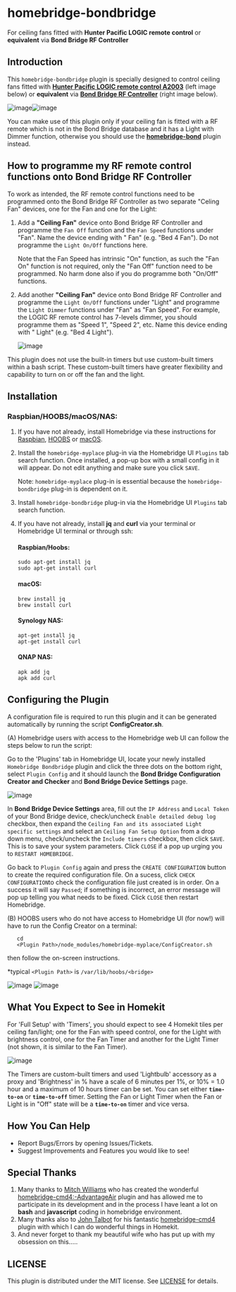 # homebridge-bondbridge
For ceiling fans fitted with **Hunter Pacific LOGIC remote control** or **equivalent** via **Bond Bridge RF Controller**

## Introduction

This `homebridge-bondbridge` plugin is specially designed to control ceiling fans fitted with **[Hunter Pacific LOGIC remote control A2003](https://www.hunterpacificinternational.com/remotes)** (left image below) or **equivalent** via **[Bond Bridge RF Controller](https://bondhome.io/product/bond-bridge/)** (right image below).

![image](https://user-images.githubusercontent.com/96530237/224465046-3ee8211e-c92c-4c8f-9119-77256fd9e0e9.png)![image](https://user-images.githubusercontent.com/96530237/226806633-a846876d-af1b-4b49-8417-a9cc919da790.png)

You can make use of this plugin only if your ceiling fan is fitted with a RF remote which is not in the Bond Bridge database and it has a Light with Dimmer function, otherwise you should use the **[homebridge-bond](https://github.com/aarons22/homebridge-bond)** plugin instead.

## How to programme my RF remote control functions onto Bond Bridge RF Controller
To work as intended, the RF remote control functions need to be programmed onto the Bond Bridge RF Controller as two separate "Celing Fan" devices, one for the Fan and one for the Light:
1. Add a **"Ceiling Fan"** device onto Bond Bridge RF Controller and programme the `Fan Off` function and the `Fan Speed` functions under "Fan". Name the device ending with " Fan" (e.g. "Bed 4 Fan"). Do not programme the `Light On/Off` functions here.  

     Note that the Fan Speed has intrinsic "On" function, as such the "Fan On" function is not required, only the "Fan Off" function need to be programmed.  No harm done also if you do programme both "On/Off" functions.

2. Add another **"Ceiling Fan"** device onto Bond Bridge RF Controller and programme the `Light On/Off` functions under "Light" and programme the `Light Dimmer` functions under "Fan" as "Fan Speed". For example, the LOGIC RF remote control has 7-levels dimmer, you should programme them as "Speed 1", "Speed 2", etc.  Name this device ending with " Light" (e.g. "Bed 4 Light").


     ![image](https://user-images.githubusercontent.com/96530237/226813380-1a867f56-61a5-42b8-ad10-5deeb7ac44f5.png)


This plugin does not use the built-in timers but use custom-built timers within a bash script. These custom-built timers have greater flexibility and capability to turn on or off the fan and the light. 

## Installation
### Raspbian/HOOBS/macOS/NAS:
1. If you have not already, install Homebridge via these instructions for [Raspbian](https://github.com/homebridge/homebridge/wiki/Install-Homebridge-on-Raspbian), [HOOBS](https://support.hoobs.org/docs) or [macOS](https://github.com/homebridge/homebridge/wiki/Install-Homebridge-on-macOS).
2. Install the `homebridge-myplace` plug-in via the Homebridge UI `Plugins` tab search function. Once installed, a pop-up box with a small config in it will appear. Do not edit anything and make sure you click `SAVE`.
     
     Note: `homebridge-myplace` plug-in is essential because the `homebridge-bondbridge` plug-in is dependent on it.
3. Install `homebridge-bondbridge` plug-in via the Homebridge UI `Plugins` tab search function.
4. If you have not already, install  <B>jq</B> and <B>curl</B> via your terminal or Homebridge UI terminal or through ssh: 


     #### Raspbian/Hoobs:
     ```shell
     sudo apt-get install jq
     sudo apt-get install curl
     ```
     #### macOS:
     ```shell
     brew install jq
     brew install curl
     ```
     #### Synology NAS:

     ```shell
     apt-get install jq
     apt-get install curl
     ```
     #### QNAP NAS:

     ```shell
     apk add jq
     apk add curl
     ```

## Configuring the Plugin
A configuration file is required to run this plugin and it can be generated automatically by running the script **ConfigCreator.sh**.

(A) Homebridge users with access to the Homebridge web UI can follow the steps below to run the script:

Go to the 'Plugins' tab in Homebridge UI, locate your newly installed `Homebridge Bondbridge` plugin and click the three dots on the bottom right, select `Plugin Config` and it should launch the <B>Bond Bridge Configuration Creator and Checker</B> and <B>Bond Bridge Device Settings</B> page.

![image](https://github.com/uswong/homebridge-bondbridge/assets/96530237/625bd9c3-2dac-4a40-8882-b3c3aa1fec8c)

In <B>Bond Bridge Device Settings</B> area, fill out the `IP Address` and `Local Token` of your Bond Bridge device, check/uncheck `Enable detailed debug log` checkbox, then expand the `Ceiling Fan and its associated Light specific settings` and select an `Ceiling Fan Setup Option` from a drop down menu, check/uncheck the `Include timers` checkbox, then click `SAVE`. This is to save your system parameters. Click `CLOSE` if a pop up urging you to `RESTART HOMEBRIDGE`.
   
   Go back to `Plugin Config` again and press the `CREATE CONFIGURATION` button to create the required configuration file.  On a sucess, click `CHECK CONFIGURATION`to check the configuration file just created is in order. On a success it will say `Passed`; if something is incorrect, an error message will pop up telling you what needs to be fixed. Click `CLOSE` then restart Homebridge.

(B) HOOBS users who do not have access to Homebridge UI (for now!) will have to run the Config Creator on a terminal:
```shell
   cd
   <Plugin Path>/node_modules/homebridge-myplace/ConfigCreator.sh
```
  then follow the on-screen instructions.
  
  *typical `<Plugin Path>` is `/var/lib/hoobs/<bridge>` 

![image](https://github.com/uswong/homebridge-bondbridge/assets/96530237/3005ca90-06d9-482c-9279-83dec6272ccd)
![image](https://github.com/uswong/homebridge-bondbridge/assets/96530237/e347572f-bbd4-459d-9dc1-46264ef07af4)
 
 ## What You Expect to See in Homekit
For 'Full Setup' with 'Timers', you should expect to see 4 Homekit tiles per ceiling fan/light; one for the Fan with speed control, one for the Light with brightness control, one for the Fan Timer and another for the Light Timer (not shown, it is similar to the Fan Timer). 

![image](https://user-images.githubusercontent.com/96530237/227201500-5e0111cd-1a05-4d0c-82ea-8460e8156b83.png)

The Timers are custom-built timers and used 'Lightbulb' accessory as a proxy and 'Brightness' in % have a scale of 6 minutes per 1%, or 10% = 1.0 hour and a maximum of 10 hours timer can be set. You can set either **`time-to-on`** or **`time-to-off`** timer.  Setting the Fan or Light Timer when the Fan or Light is in "Off" state will be a **`time-to-on`** timer and vice versa.

## How You Can Help
* Report Bugs/Errors by opening Issues/Tickets.
* Suggest Improvements and Features you would like to see!

## Special Thanks
1. Many thanks to [Mitch Williams](https://github.com/mitch7391) who has created the wonderful [homebridge-cmd4:-AdvantageAir](https://github.com/mitch7391/homebridge-cmd4-AdvantageAir) plugin and has allowed me to participate in its development and in the process I have leant a lot on **bash** and **javascript** coding in homebridge environment.
2. Many thanks also to [John Talbot](https://github.com/ztalbot2000) for his fantastic [homebridge-cmd4](https://github.com/mitch7391/homebridge-cmd4) plugin with which I can do wonderful things in Homekit.
3. And never forget to thank my beautiful wife who has put up with my obsession on this.....

   
## LICENSE
This plugin is distributed under the MIT license. See [LICENSE](https://github.com/uswong/homebridge-myplace/blob/main/LICENSE) for details.

